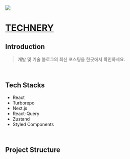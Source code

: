 <img src="https://i.imgur.com/EtwfVa9.png">

# [TECHNERY](https://tech-recent.vercel.app/)

## Introduction

> 개발 및 기술 블로그의 최신 포스팅을 한곳에서 확인하세요.

<br/>

## Tech Stacks

- React
- Turborepo
- Next.js
- React-Query
- Zustand
- Styled Components

<br/>

## Project Structure
